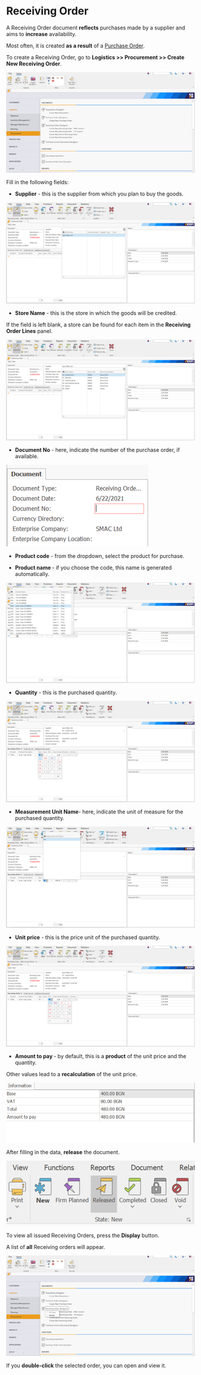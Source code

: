 # Receiving Order

A Receiving Order document **reflects** purchases made by a supplier and aims to **increase** availability. 

Most often, it is created **as a result** of a [Purchase Order](https://github.com/ErpNetDocs/winclient/blob/master/step-by-step/purchase-order.md).

To create a Receiving Order, go to <b>Logistics >> Procurement >> Create New Receiving Order</b>.
 
![Receiving Order](pictures/Createnewreceivingorder.png)

Fill in the following fields:

- <b>Supplier</b> - this is the supplier from which you plan to buy the goods.
 
![Receiving Order](pictures/Supplier.png)

-	<b>Store Name</b> - this is the store in which the goods will be credited.

If the field is left blank, a store can be found for each item in the **Receiving Order Lines** panel.
 
![Receiving Order](pictures/Stores.png)

-	<b>Document No</b> - here, indicate the number of the purchase order, if available.
 
![Receiving Order](pictures/Documentnumb.png)

-	<b>Product code</b> - from the dropdown, select the product for purchase.

-	<b>Product name </b> - if you choose the code, this name is generated automatically.
 
![Receiving Order](pictures/Productcodeandproductnames.png)

-	<b>Quantity</b> - this is the purchased quantity.
 
![Receiving Order](pictures/Quantitys.png)

-	<b>Measurement Unit Name</b>- here, indicate the unit of measure for the purchased quantity.
 
![Receiving Order](pictures/Measurementunitnames.png)

-	<b>Unit price</b> -  this is the price unit of the purchased quantity.
 
![Receiving Order](pictures/Unitprices.png)

-	<b>Amount to pay </b> - by default, this is a **product** of the unit price and the quantity. 
	
Other values lead to a **recalculation** of the unit price.
 
![Receiving Order](pictures/Amounttopays.png)

After filling in the data, **release** the document.
 
![Receiving Order](pictures/Releasethedoc.png)

To view all issued Receiving Orders, press the **Display** button.

A list of **all** Receiving orders will appear.
 
![Receiving Order](pictures/Receivingordersnavigator.png)

If you **double-click** the selected order, you can open and view it.

